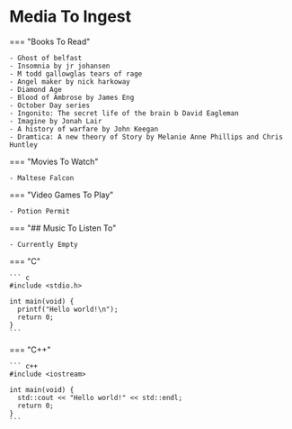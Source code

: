 # Media To Ingest

=== "Books To Read"

  ```
  - Ghost of belfast
  - Insomnia by jr johansen
  - M todd gallowglas tears of rage
  - Angel maker by nick harkoway
  - Diamond Age
  - Blood of Ambrose by James Eng
  - October Day series
  - Ingonito: The secret life of the brain b David Eagleman
  - Imagine by Jonah Lair
  - A history of warfare by John Keegan
  - Dramtica: A new theory of Story by Melanie Anne Phillips and Chris Huntley
   ```

=== "Movies To Watch"

  ```
  - Maltese Falcon
  ```

=== "Video Games To Play"

  ```
  - Potion Permit
  ```

=== "## Music To Listen To"

  ```
  - Currently Empty
  ```

=== "C"

    ``` c
    #include <stdio.h>

    int main(void) {
      printf("Hello world!\n");
      return 0;
    }
    ```

=== "C++"

    ``` c++
    #include <iostream>

    int main(void) {
      std::cout << "Hello world!" << std::endl;
      return 0;
    }
    ```
